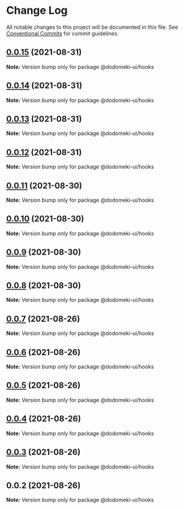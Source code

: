 # Change Log

All notable changes to this project will be documented in this file.
See [Conventional Commits](https://conventionalcommits.org) for commit guidelines.

## [0.0.15](https://github.com/tacigar/dodomeki-ui/compare/v0.0.14...v0.0.15) (2021-08-31)

**Note:** Version bump only for package @dodomeki-ui/hooks





## [0.0.14](https://github.com/tacigar/dodomeki-ui/compare/v0.0.13...v0.0.14) (2021-08-31)

**Note:** Version bump only for package @dodomeki-ui/hooks





## [0.0.13](https://github.com/tacigar/dodomeki-ui/compare/v0.0.12...v0.0.13) (2021-08-31)

**Note:** Version bump only for package @dodomeki-ui/hooks





## [0.0.12](https://github.com/tacigar/dodomeki-ui/compare/v0.0.11...v0.0.12) (2021-08-31)

**Note:** Version bump only for package @dodomeki-ui/hooks





## [0.0.11](https://github.com/tacigar/dodomeki-ui/compare/v0.0.10...v0.0.11) (2021-08-30)

**Note:** Version bump only for package @dodomeki-ui/hooks





## [0.0.10](https://github.com/tacigar/dodomeki-ui/compare/v0.0.9...v0.0.10) (2021-08-30)

**Note:** Version bump only for package @dodomeki-ui/hooks





## [0.0.9](https://github.com/tacigar/dodomeki-ui/compare/v0.0.8...v0.0.9) (2021-08-30)

**Note:** Version bump only for package @dodomeki-ui/hooks





## [0.0.8](https://github.com/tacigar/dodomeki-ui/compare/v0.0.7...v0.0.8) (2021-08-30)

**Note:** Version bump only for package @dodomeki-ui/hooks





## [0.0.7](https://github.com/tacigar/dodomeki-ui/compare/v0.0.5...v0.0.7) (2021-08-26)

**Note:** Version bump only for package @dodomeki-ui/hooks





## [0.0.6](https://github.com/tacigar/dodomeki-ui/compare/v0.0.5...v0.0.6) (2021-08-26)

**Note:** Version bump only for package @dodomeki-ui/hooks





## [0.0.5](https://github.com/tacigar/dodomeki-ui/compare/v0.0.4...v0.0.5) (2021-08-26)

**Note:** Version bump only for package @dodomeki-ui/hooks





## [0.0.4](https://github.com/tacigar/dodomeki-ui/compare/v0.0.3...v0.0.4) (2021-08-26)

**Note:** Version bump only for package @dodomeki-ui/hooks





## [0.0.3](https://github.com/tacigar/dodomeki-ui/compare/v0.0.2...v0.0.3) (2021-08-26)

**Note:** Version bump only for package @dodomeki-ui/hooks





## 0.0.2 (2021-08-26)

**Note:** Version bump only for package @dodomeki-ui/hooks
